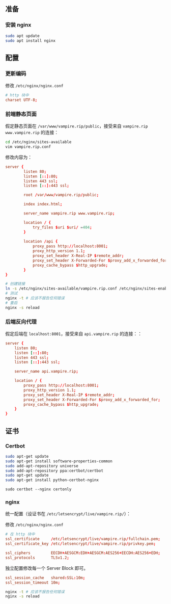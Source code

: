## 准备

### 安装 nginx

```bash
sudo apt update
sudo apt install nginx
```

## 配置

### 更新编码

修改 `/etc/nginx/nginx.conf`

```conf
# http 块中
charset UTF-8;
```

### 前端静态页面

假定静态页面在 `/var/www/vampire.rip/public`，接受来自 `vampire.rip www.vampire.rip` 的连接：

```bash
cd /etc/nginx/sites-available
vim vampire.rip.conf
```

修改内容为：

```conf
server {
        listen 80;
        listen [::]:80;
        listen 443 ssl;
        listen [::]:443 ssl;

        root /var/www/vampire.rip/public;

        index index.html;

        server_name vampire.rip www.vampire.rip;

        location / {
            try_files $uri $uri/ =404;
        }
        
        location /api {
            proxy_pass http://localhost:8001;
            proxy_http_version 1.1;
            proxy_set_header X-Real-IP $remote_addr;
            proxy_set_header X-Forwarded-For $proxy_add_x_forwarded_for;
            proxy_cache_bypass $http_upgrade;
        }
}
```

```bash
# 创建链接
ln -s /etc/nginx/sites-available/vampire.rip.conf /etc/nginx/sites-enabled/
# 测试 
nginx -t # 应该不报告任何错误
# 重启
nginx -s reload
```

### 后端反向代理

假定后端在 `localhost:8001`，接受来自 `api.vampire.rip` 的连接：：

```conf
server {
    listen 80;
    listen [::]:80;
    listen 443 ssl;
    listen [::]:443 ssl;

    server_name api.vampire.rip;

    location / {
        proxy_pass http://localhost:8001;
        proxy_http_version 1.1;
        proxy_set_header X-Real-IP $remote_addr;
        proxy_set_header X-Forwarded-For $proxy_add_x_forwarded_for;
        proxy_cache_bypass $http_upgrade;
    }
}
```

## 证书

### Certbot

``` bash
sudo apt-get update
sudo apt-get install software-properties-common
sudo add-apt-repository universe
sudo add-apt-repository ppa:certbot/certbot
sudo apt-get update
sudo apt-get install python-certbot-nginx 
```

```
sudo certbot --nginx certonly
```

### nginx

统一配置（设证书在 `/etc/letsencrypt/live/vampire.rip/`）：

修改 `/etc/nginx/nginx.conf`

```conf
# 在 http 块中
ssl_certificate     /etc/letsencrypt/live/vampire.rip/fullchain.pem;
ssl_certificate_key /etc/letsencrypt/live/vampire.rip/privkey.pem; 

ssl_ciphers         EECDH+AESGCM:EDH+AESGCM:AES256+EECDH:AES256+EDH;
ssl_protocols       TLSv1.2;
```

独立配置修改每一个 Server Block 即可。

```conf
ssl_session_cache   shared:SSL:10m;
ssl_session_timeout 10m;
```

```bash
nginx -t # 应该不报告任何错误
nginx -s reload
```
